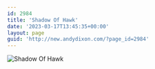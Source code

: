 ```yaml
---
id: 2984
title: 'Shadow Of Hawk'
date: '2023-03-17T13:45:35+00:00'
layout: page
guid: 'http://new.andydixon.com/?page_id=2984'
---
```


![Shadow Of Hawk](https://i0.wp.com/assets.g8x2.ldn.idrivee2-23.com/posters/Shadow%20Of%20Hawk%2001.jpg?w=1200&ssl=1 "Shadow Of Hawk")